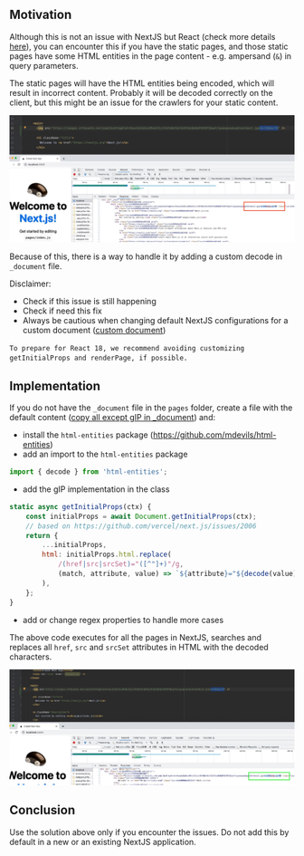 ## Motivation

Although this is not an issue with NextJS but React (check more details [here](https://github.com/facebook/react/issues/13838)),
you can encounter this if you have the static pages, and those static pages have some HTML entities in the page content -
e.g. ampersand (`&`) in query parameters.

The static pages will have the HTML entities being encoded, which will result in incorrect content. Probably it will be
decoded correctly on the client, but this might be an issue for the crawlers for your static content.

![Ampersand is encoded incorrect](/img/nextjs/nextjs_encoding_issue.jpg)

Because of this, there is a way to handle it by adding a custom decode in `_document` file.

Disclaimer:
- Check if this issue is still happening
- Check if need this fix
- Always be cautious when changing default NextJS configurations for a custom document ([custom document](https://nextjs.org/docs/advanced-features/custom-document#customizing-renderpage))

`To prepare for React 18, we recommend avoiding customizing getInitialProps and renderPage, if possible.`

## Implementation

If you do not have the `_document` file in the `pages` folder, create a file with the default content 
([copy all except gIP in _document](https://nextjs.org/docs/advanced-features/custom-document#customizing-renderpage)) and:  
- install the `html-entities` package (https://github.com/mdevils/html-entities)  
- add an import to the `html-entities` package  

```javascript
import { decode } from 'html-entities';
```

- add the gIP implementation in the class

```jsx
static async getInitialProps(ctx) {
    const initialProps = await Document.getInitialProps(ctx);
    // based on https://github.com/vercel/next.js/issues/2006
    return {
        ...initialProps,
        html: initialProps.html.replace(
            /(href|src|srcSet)="([^"]+)"/g,
            (match, attribute, value) => `${attribute}="${decode(value)}"`
        ),
    };
}
```

- add or change regex properties to handle more cases

The above code executes for all the pages in NextJS, searches and replaces all `href`, `src` and `srcSet` attributes in HTML with the
decoded characters.

![Ampersand is now encoded correctly](/img/nextjs/nextjs_encoding_fixed.jpg)

## Conclusion

Use the solution above only if you encounter the issues. Do not add this by default in a new or an existing NextJS application.
